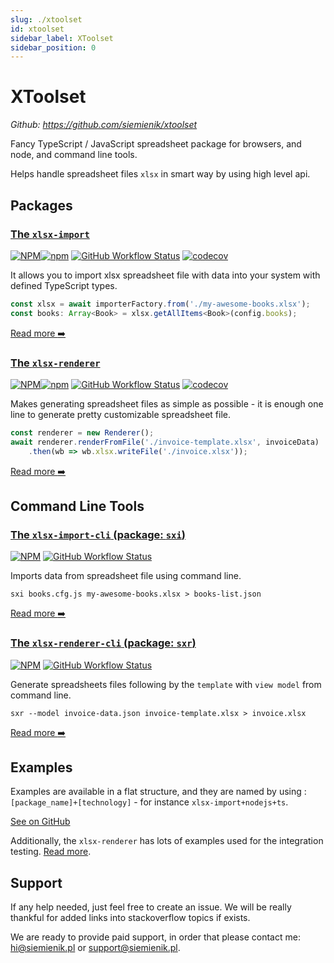 ```yaml
---
slug: ./xtoolset
id: xtoolset
sidebar_label: XToolset
sidebar_position: 0
---
```


# XToolset

_Github: https://github.com/siemienik/xtoolset_

Fancy TypeScript / JavaScript spreadsheet package for browsers, and node, and command line tools.

Helps handle spreadsheet files `xlsx` in smart way by using high level api.

## Packages

### [The `xlsx-import`](./xlsx-import-readme.md)

[![NPM](https://img.shields.io/npm/l/xlsx-import)![npm](https://img.shields.io/npm/v/xlsx-import)](https://www.npmjs.com/package/xlsx-import) [![GitHub Workflow Status](https://img.shields.io/github/workflow/status/siemienik/xtoolset/xlsx-import)](https://github.com/Siemienik/xtoolset/actions) [![codecov](https://codecov.io/gh/Siemienik/xtoolset/branch/master/graph/badge.svg?flag=xlsx-import)](https://codecov.io/gh/Siemienik/xtoolset/tree/master/packages/xlsx-import)

It allows you to import xlsx spreadsheet file with data into your system with defined TypeScript types.

```ts
const xlsx = await importerFactory.from('./my-awesome-books.xlsx');
const books: Array<Book> = xlsx.getAllItems<Book>(config.books);
```

[Read more :arrow_right:](./xlsx-import-readme.md)

### [The `xlsx-renderer`](./xlsx-renderer-readme.md)

[![NPM](https://img.shields.io/npm/l/xlsx-renderer)![npm](https://img.shields.io/npm/v/xlsx-renderer)](https://www.npmjs.com/package/xlsx-renderer) [![GitHub Workflow Status](https://img.shields.io/github/workflow/status/siemienik/xtoolset/xlsx-renderer)](https://github.com/Siemienik/xtoolset/actions) [![codecov](https://codecov.io/gh/Siemienik/xtoolset/branch/master/graph/badge.svg?flag=xlsx-renderer)](https://codecov.io/gh/Siemienik/xtoolset/tree/master/packages/xlsx-renderer)

Makes generating spreadsheet files as simple as possible - it is enough one line to generate pretty customizable spreadsheet file.

```ts
const renderer = new Renderer();
await renderer.renderFromFile('./invoice-template.xlsx', invoiceData)
    .then(wb => wb.xlsx.writeFile('./invoice.xlsx'));
```

[Read more :arrow_right:](./xlsx-renderer-readme.md)

## Command Line Tools

### [The `xlsx-import-cli` (package: `sxi`)](./xlsx-import-cli-readme.md)

[![NPM](https://img.shields.io/npm/l/sxi)](https://www.npmjs.com/package/sxr) [![GitHub Workflow Status](https://img.shields.io/github/workflow/status/siemienik/xtoolset/xlsx-import-cli)](https://github.com/Siemienik/xtoolset/actions)

Imports data from spreadsheet file using command line.

```shell script
sxi books.cfg.js my-awesome-books.xlsx > books-list.json
```

[Read more :arrow_right:](./xlsx-import-cli-readme.md)

### [The `xlsx-renderer-cli` (package: `sxr`)](./xlsx-renderer-cli-readme.md)

[![NPM](https://img.shields.io/npm/l/sxr)](https://www.npmjs.com/package/sxr) [![GitHub Workflow Status](https://img.shields.io/github/workflow/status/siemienik/xtoolset/xlsx-renderer-cli)](https://github.com/Siemienik/xtoolset/actions)

Generate spreadsheets files following by the `template` with `view model` from command line.

```shell script
sxr --model invoice-data.json invoice-template.xlsx > invoice.xlsx
```

[Read more :arrow_right:](./xlsx-renderer-cli-readme.md)

## Examples

Examples are available in a flat structure, and they are named by using : `[package_name]+[technology]` - for instance `xlsx-import+nodejs+ts`.

[See on GitHub](https://github.com/Siemienik/XToolSet/tree/master/samples)


Additionally, the `xlsx-renderer` has lots of examples used for the integration testing.
[Read more](https://github.com/Siemienik/XToolSet/tree/master/packages/xlsx-renderer#examples).

## Support

If any help needed, just feel free to create an issue. We will be really thankful for added links into stackoverflow topics if exists.

We are ready to provide paid support, in order that please contact me: [hi@siemienik.pl](mailto://hi@siemienik.pl) or [support@siemienik.pl](mailto://support@siemienik.pl).

